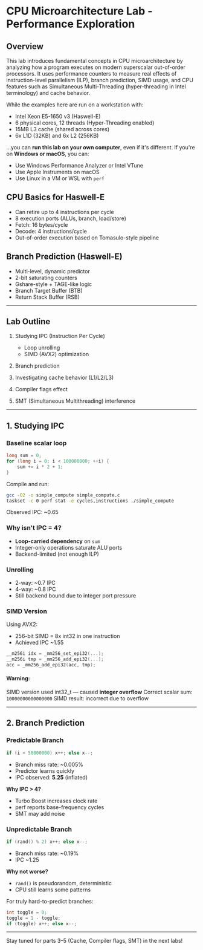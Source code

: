 # CPU Microarchitecture Lab - Performance Exploration

## Overview

This lab introduces fundamental concepts in CPU microarchitecture by analyzing how a program executes on modern superscalar out-of-order processors. It uses performance counters to measure real effects of instruction-level parallelism (ILP), branch prediction, SIMD usage, and CPU features such as Simultaneous Multi-Threading (hyper-threading in Intel terminology) and cache behavior.

While the examples here are run on a workstation with:

* Intel Xeon E5-1650 v3 (Haswell-E)
* 6 physical cores, 12 threads (Hyper-Threading enabled)
* 15MB L3 cache (shared across cores)
* 6x L1D (32KB) and 6x L2 (256KB)

...you can **run this lab on your own computer**, even if it's different. If you're on **Windows or macOS**, you can:

* Use Windows Performance Analyzer or Intel VTune
* Use Apple Instruments on macOS
* Use Linux in a VM or WSL with `perf`

## CPU Basics for Haswell-E

* Can retire up to 4 instructions per cycle
* 8 execution ports (ALUs, branch, load/store)
* Fetch: 16 bytes/cycle
* Decode: 4 instructions/cycle
* Out-of-order execution based on Tomasulo-style pipeline

## Branch Prediction (Haswell-E)

* Multi-level, dynamic predictor
* 2-bit saturating counters
* Gshare-style + TAGE-like logic
* Branch Target Buffer (BTB)
* Return Stack Buffer (RSB)

---

## Lab Outline

1. Studying IPC (Instruction Per Cycle)

   * Loop unrolling
   * SIMD (AVX2) optimization
2. Branch prediction
3. Investigating cache behavior (L1/L2/L3)
4. Compiler flags effect
5. SMT (Simultaneous Multithreading) interference

---

## 1. Studying IPC

### Baseline scalar loop

```c
long sum = 0;
for (long i = 0; i < 100000000; ++i) {
    sum += i * 2 + 1;
}
```

Compile and run:

```bash
gcc -O2 -o simple_compute simple_compute.c
taskset -c 0 perf stat -e cycles,instructions ./simple_compute
```

Observed IPC: \~0.65

### Why isn't IPC = 4?

* **Loop-carried dependency** on `sum`
* Integer-only operations saturate ALU ports
* Backend-limited (not enough ILP)

### Unrolling

* 2-way: \~0.7 IPC
* 4-way: \~0.8 IPC
* Still backend bound due to integer port pressure

### SIMD Version

Using AVX2:

* 256-bit SIMD = 8x int32 in one instruction
* Achieved IPC \~1.55

```c
__m256i idx = _mm256_set_epi32(...);
__m256i tmp = _mm256_add_epi32(...);
acc = _mm256_add_epi32(acc, tmp);
```

#### Warning:

SIMD version used int32\_t — caused **integer overflow**
Correct scalar sum: `10000000000000000`
SIMD result: incorrect due to overflow

---

## 2. Branch Prediction

### Predictable Branch

```c
if (i < 50000000) x++; else x--;
```

* Branch miss rate: \~0.005%
* Predictor learns quickly
* IPC observed: **5.25** (inflated)

**Why IPC > 4?**

* Turbo Boost increases clock rate
* perf reports base-frequency cycles
* SMT may add noise

### Unpredictable Branch

```c
if (rand() % 2) x++; else x--;
```

* Branch miss rate: \~0.19%
* IPC \~1.25

**Why not worse?**

* `rand()` is pseudorandom, deterministic
* CPU still learns some patterns

For truly hard-to-predict branches:

```c
int toggle = 0;
toggle = 1 - toggle;
if (toggle) x++; else x--;
```

---

Stay tuned for parts 3–5 (Cache, Compiler flags, SMT) in the next labs!
